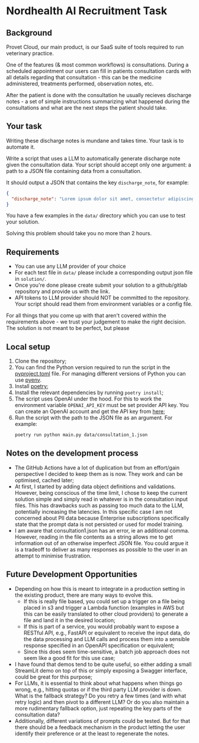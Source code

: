 # Nordhealth AI Recruitment Task

## Background

Provet Cloud, our main product, is our SaaS suite of tools required to run veterinary practice.

One of the features (& most common workflows) is consultations. During a scheduled appointment our users can fill in
patients consultation cards with all details regarding that consultation - this can be the medicine administered,
treatments performed, observation notes, etc.

After the patient is done with the consultation he usually recieves discharge notes - a set of simple instructions
summarizing what happened during the consultations and what are the next steps the patient should take.

## Your task

Writing these discharge notes is mundane and takes time. Your task is to automate it.

Write a script that uses a LLM to automatically generate discharge note given the consultation data. Your script should
accept only one argument: a path to a JSON file containing data from a consultation.

It should output a JSON that contains the key `discharge_note`, for example:

```json
{
  "discharge_note": "Lorem ipsum dolor sit amet, consectetur adipiscing elit, sed do eiusmod tempor incididunt ..."
}
```

You have a few examples in the `data/` directory which you can use to test your solution.

Solving this problem should take you no more than 2 hours.

## Requirements

* You can use any LLM provider of your choice
* For each test file in `data/` please include a corresponding output json file in `solution/`.
* Once you're done please create submit your solution to a github/gitlab repository and provide us with the link.
* API tokens to LLM provider should NOT be committed to the repository.
  Your script should read them from environment variables or a config file.

For all things that you come up with that aren't covered within the requirements above - we trust your judgement to
make the right decision. The solution is not meant to be perfect, but please

## Local setup

1. Clone the repository;
2. You can find the Python version required to run the script in the [pyproject.toml](./pyproject.toml) file. For
   managing different versions of Python you can use [pyenv](https://github.com/pyenv/pyenv).
2. Install [poetry](https://python-poetry.org/docs/);
3. Install the relevant dependencies by running `poetry install`;
3. The script uses OpenAI under the hood. For this to work the environment variable `OPENAI_API_KEY` must be set
   provider API key. You can create an OpenAI account and get the API key
   from [here](https://platform.openai.com/settings/organization/api-keys);
4. Run the script with the path to the JSON file as an argument. For example:
   ```bash
   poetry run python main.py data/consultation_1.json
   ```

## Notes on the development process

- The GitHub Actions have a lot of duplication but from an effort/gain perspective I decided to keep them as is now.
  They work and can be optimised, cached later;
- At first, I started by adding data object definitions and validations. However, being conscious of the time limit, I
  chose to keep the current solution simple and simply read in whatever is in the consultation input files. This has
  drawbacks such as passing too much data to the LLM, potentially increasing the latencies. In this specific case I am
  not concerned about PII data because Enterprise subscriptions specifically state that the prompt data is not persisted
  or used for model training.
- I am aware that consultation1.json has an error, ie an additional comma. However, reading in the file contents as a
  string allows me to get information out of an otherwise imperfect JSON file. You could argue it is a tradeoff to
  deliver as many responses as possible to the user in an attempt to minimise frustration.

## Future Development Opportunities

- Depending on how this is meant to integrate in a production setting in the existing product, there are many ways to
  evolve this.
    - If this is really file based, you could set up a trigger on a file being placed in s3 and trigger a Lambda
      function (examples in AWS but this can be easily translated to other cloud providers) to generate a file and land
      it in the desired location;
    - If this is part of a service, you would probably want to expose a RESTful API, e.g., FastAPI or equivalent to
      receive the input data, do the data processing and LLM calls and process them into a sensible response specified
      in an OpenAPI specification or equivalent;
    - Since this does seem time-sensitive, a batch job approach does not seem like a good fit for this use case;
- I have found that demos tend to be quite useful, so either adding a small StreamLit demo on top of this or simply
  exposing a Swagger interface, could be great for this purpose;
- For LLMs, it is essential to think about what happens when things go wrong, e.g., hitting quotas or if the third party
  LLM provider is down. What is the fallback strategy? Do you retry a few times (and with what retry logic) and then
  pivot to a different LLM? Or do you also maintain a more rudimentary fallback option, just repeating the key parts of
  the consultation data?
- Additionally, different variations of prompts could be tested. But for that there should be a feedback mechanism in
  the product letting the user identify their preference or at the least to regenerate the notes.